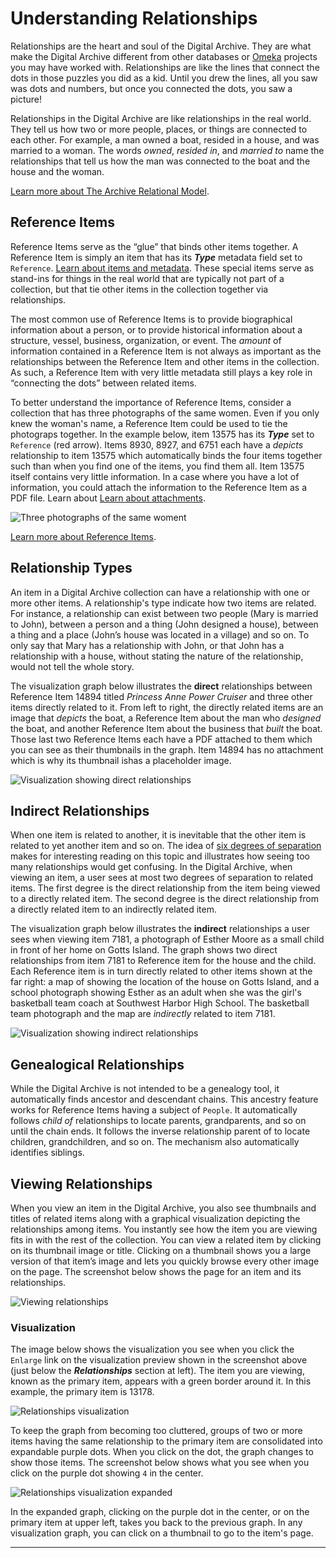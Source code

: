 # Understanding Relationships

Relationships are the heart and soul of the Digital Archive. They are what make the
Digital Archive different from other databases or [Omeka](https://omeka.org/classic) projects
you may have worked with. Relationships are like the lines that connect the dots in those
puzzles you did as a kid. Until you drew the lines, all you saw was dots and numbers,
but once you connected the dots, you saw a picture!

Relationships in the Digital Archive are like relationships in the real world. They tell us how
two or more people, places, or things are connected to each other. For example, a man owned
a boat, resided in a house, and was married to a woman. The words *owned*, *resided in*, and
*married to* name the relationships that tell us how the man was connected to the boat
and the house and the woman.

[Learn more about The Archive Relational Model](/archivist/archive-relational-model).

## Reference Items

Reference Items serve as the “glue” that binds other items together. A Reference Item is simply an
item that has its **_Type_** metadata field set to `Reference`. [Learn about items and metadata](/).
These special items serve as stand-ins for things in the real world that are typically not part of
a collection, but that tie other items in the collection together via relationships.

The most common use of Reference Items is to provide biographical information about a person, or to
provide historical information about a structure, vessel, business, organization, or event. The *amount*
of information contained in a Reference Item is not always as important as the relationships between
the Reference Item and other items in the collection. As such, a Reference Item
with very little metadata still plays a key role in “connecting the dots” between related items.

To better understand the importance of Reference Items, consider a collection that has three photographs
of the same women. Even if you only knew the woman's name, a Reference Item could be used to tie the
photograps together. In the example below, item 13575 has its **_Type_** set to `Reference` (red arrow).
Items 8930, 8927, and 6751 each have a *depicts* relationship to item 13575 which automatically binds
the four items together such than when you find one of the items, you find them all. Item 13575
itself contains very little information. In a case where you have a lot of information, you could
attach the information to the Reference Item as a PDF file. Learn about [Learn about attachments](/).

![Three photographs of the same woment](understanding-relationships-3.jpg)

[Learn more about Reference Items](/archivist/archive-relational-model/#reference-items).

## Relationship Types

An item in a Digital Archive collection can have a relationship with one or more other items.
A relationship's type indicate how two items are related. For instance, a relationship can exist
between two people (Mary is married to John), between a person and a thing (John designed a house),
between a thing and a place (John’s house was located in a village) and so on. To only say that
Mary has a relationship with John, or that John has a relationship with a house, without stating
the nature of the relationship, would not tell the whole story.

The visualization graph below illustrates the **direct** relationships between Reference
Item 14894 titled *Princess Anne Power Cruiser* and three other items directly related to it.
From left to right, the directly related items are an image that *depicts* the boat, a
Reference Item about the man who *designed* the boat, and another Reference Item about the
business that *built* the boat. Those last two Reference Items each have a PDF attached to them
which you can see as their thumbnails in the graph. Item 14894 has no attachment which is
why its thumbnail ishas a placeholder image.

![Visualization showing direct relationships](understanding-relationships-2.jpg)

## Indirect Relationships

When one item is related to another, it is inevitable that the other item is related to yet another
item and so on. The idea of [six degrees of separation](https://en.wikipedia.org/wiki/Six_degrees_of_separation)
makes for interesting reading on this topic and illustrates how seeing too many relationships
would get confusing. In the Digital Archive, when viewing an item, a user sees at most two degrees
of separation to related items. The first degree is the direct relationship from the item being viewed to
a directly related item. The second degree is the direct relationship from a directly related item to
an indirectly related item.

The visualization graph below illustrates the **indirect** relationships a user sees when viewing item 7181,
a photograph of Esther Moore as a small child in front of her home on Gotts Island. The graph shows two
direct relationships from item 7181 to Reference item for the house and the child. Each Reference item
is in turn directly related to other items shown at the far right: a map of showing the location of the
house on Gotts Island, and a school photograph showing Esther as an adult when she was the girl's
basketball team coach at Southwest Harbor High School. The basketball team photograph and the map
are *indirectly* related to item 7181.

![Visualization showing indirect relationships](understanding-relationships-1.jpg)

## Genealogical Relationships

While the Digital Archive is not intended to be a genealogy tool, it automatically finds ancestor
and descendant chains. This ancestry feature works for Reference Items
having a subject of `People`. It automatically follows *child of* relationships to
locate parents, grandparents, and so on until the chain ends. It follows the inverse relationship
parent of to locate children, grandchildren, and so on. The mechanism also automatically identifies siblings.

## Viewing Relationships

When you view an item in the Digital Archive, you also see thumbnails and titles of related items along with a graphical visualization depicting the relationships among items. You instantly see how the item you are viewing fits in with the rest of the collection. You can view a related item by clicking on its thumbnail image or title. Clicking on a thumbnail shows you a large version of that item’s image and lets you quickly browse every other image on the page. The screenshot below shows the page for an item and its relationships.

![Viewing relationships](understanding-relationships-4.jpg)

### Visualization

The image below shows the visualization you see when you click the `Enlarge` link on the visualization
preview shown in the screenshot above (just below the **_Relationships_** section at left). The item
you are viewing, known as the primary item, appears with a green border around it. In this example, the
primary item is 13178.

![Relationships visualization](understanding-relationships-5.jpg)

To keep the graph from becoming too cluttered, groups of two or more items having the same relationship to the primary item are consolidated into expandable purple dots. When you click on the dot, the graph changes to show those items. The screenshot below shows what you see when you click on the purple dot showing `4` in the center.
 
![Relationships visualization expanded](understanding-relationships-6.jpg)

In the expanded graph, clicking on the purple dot in the center, or on the primary item
at upper left, takes you back to the previous graph. In any visualization graph, you can
click on a thumbnail to go to the item's page.

---
